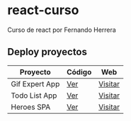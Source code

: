 # react-curso
Curso de react por Fernando Herrera

## Deploy proyectos

| Proyecto | Código | Web |
| --- | --- | --- |
| Gif Expert App | [Ver](https://github.com/JesusEfrainGarciaRodriguez/react-curso/tree/main/projects/04-gif-expert-app) | [Visitar](https://gleaming-kheer-14448b.netlify.app/) |
| Todo List App | [Ver](https://github.com/JesusEfrainGarciaRodriguez/react-curso/tree/main/projects/05-hook-app) | [Visitar](https://tangerine-pavlova-a97779.netlify.app/) |
| Heroes SPA | [Ver](https://github.com/JesusEfrainGarciaRodriguez/react-curso/tree/main/projects/07-heroes-spa) | [Visitar](https://6600f661c1de1f62c914ca5c--peaceful-sawine-02dde4.netlify.app/) |
